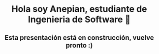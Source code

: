 <div align="center"> 
  <h1>Hola soy Anepian, estudiante de Ingenieria de Software 👋</h1>
</div>

<h2 align="center">Esta presentación está en construcción, vuelve pronto :)</h2>
<!--
**Anepian/Anepian** is a ✨ _special_ ✨ repository because its `README.md` (this file) appears on your GitHub profile.

Here are some ideas to get you started:

- 🔭 I’m currently working on ...
- 🌱 I’m currently learning ...
- 👯 I’m looking to collaborate on ...
- 🤔 I’m looking for help with ...
- 💬 Ask me about ...
- 📫 How to reach me: ...
- 😄 Pronouns: ...
- ⚡ Fun fact: ...
-->

